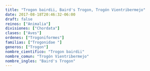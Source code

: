 ```yaml
---
title: "Trogon bairdii, Baird's Trogon, Trogón Vientribermejo"
date: 2017-08-18T20:46:32-06:00
draft: false
reinos: ["Animalia"]
divisiones: ["Chordata"]
clases: ["Aves"]
ordenes: ["Trogoniformes"]
familias: ["Trogonidae "]
generos: ["Trogon"]
nombre_cientifico: "Trogon bairdii"
nombre_comun: "Trogón Vientribermejo"
nombre_ingles: "Baird's Trogon"
---
```

